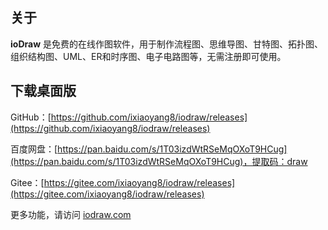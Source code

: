 关于
----- 

**ioDraw** 是免费的在线作图软件，用于制作流程图、思维导图、甘特图、拓扑图、组织结构图、UML、ER和时序图、电子电路图等，无需注册即可使用。

下载桌面版
----- 

GitHub：[https://github.com/ixiaoyang8/iodraw/releases](https://github.com/ixiaoyang8/iodraw/releases)

百度网盘：[https://pan.baidu.com/s/1T03izdWtRSeMqOXoT9HCug](https://pan.baidu.com/s/1T03izdWtRSeMqOXoT9HCug)，提取码：draw

Gitee：[https://gitee.com/ixiaoyang8/iodraw/releases](https://gitee.com/ixiaoyang8/iodraw/releases)

更多功能，请访问 [iodraw.com](https://www.iodraw.com)
